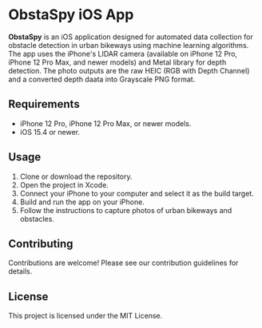 # ObstaSpy iOS App
**ObstaSpy** is an iOS application designed for automated data collection for obstacle detection in urban bikeways using machine learning algorithms. The app uses the iPhone's LIDAR camera (available on iPhone 12 Pro, iPhone 12 Pro Max, and newer models) and Metal library for depth detection. The photo outputs are the raw HEIC (RGB with Depth Channel) and a converted depth daata into Grayscale PNG format.

## Requirements
- iPhone 12 Pro, iPhone 12 Pro Max, or newer models.
- iOS 15.4 or newer.

## Usage
1. Clone or download the repository.
2. Open the project in Xcode.
3. Connect your iPhone to your computer and select it as the build target.
4. Build and run the app on your iPhone.
5. Follow the instructions to capture photos of urban bikeways and obstacles.

## Contributing
Contributions are welcome! Please see our contribution guidelines for details.

## License
This project is licensed under the MIT License.
